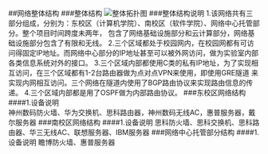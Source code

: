 ##网络整体结构
###整体结构
![整体拓扑图](https://www.processon.com/chart_image/589eae11e4b028637ab6a3b0.png)
###整体结构说明
1.该网络共有三部分组成，分别为：东校区（计算机学院）、南校区（软件学院）、网络中心托管部分。整个项目时间跨度未两年，
包含了网络基础设施部分和云计算部分，网络基础设施部分包含了有限和无线。
2.三个区域都处于校园网内，在校园网都有可访问得固定IP地址。而网络中心部分的IP地址甚至可以被外网访问，做为实验室内部
各类信息系统对外的接口。
3.三个区域内部都使用C类的私有IP地址，为了实现相互访问，在三个区域都有1-2台路由器做为点对点VPN来使用，即使用GRE隧道
来实现内网相互访问。三个网络在隧道内使用了BGP路由协议来实现路由信息的传递。
4.三个区域内部都是用了OSPF做为内部路由协议。
###东校区网络结构
####1.设备说明  
神州数码防火墙、华为交换机、思科路由器，神州数码无线AC，惠普服务器，戴尔服务器
###南校区网络结构
####1.设备说明
思科防火墙、思科交换机、思科路由器、华三无线AC、联想服务器、IBM服务器
###网络中心托管部分结构
####1.设备说明
瞻博防火墙、惠普服务器